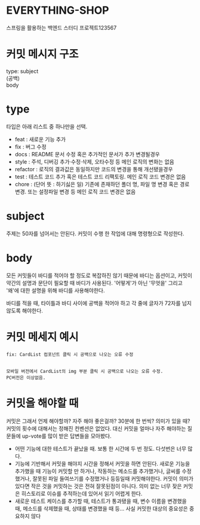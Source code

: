 # EVERYTHING-SHOP
스프링을 활용하는 백엔드 스터디 프로젝트123567

# 커밋 메시지 구조
type: subject   
(공백)   
body

# type

타입은 아래 리스트 중 하나만을 선택.
* feat : 새로운 기능 추가
* fix : 버그 수정
* docs : README 문서 수정 혹은 추가적인 문서가 추가 변경될경우
* style : 주석, 디버깅 추가·수정·삭제, 오타수정 등 메인 로직의 변화는 없음
* refactor : 로직의 결과값은 동일하지만 코드의 변경을 통해 개선됐을경우
* test : 테스트 코드 추가 혹은 테스트 코드 리팩토링. 메인 로직 코드 변경은 없음
* chore : (단어 뜻 : 하기싫은 일) 기존에 존재하던 폴더 명, 파일 명 변경 혹은 경로 변경. 또는 설정파일 변경 등 메인 로직 코드 변경은 없음 

# subject

주제는 50자를 넘어서는 안된다.
커밋이 수행 한 작업에 대해 명령형으로 작성한다. 

# body
 
모든 커밋들이 바디를 적어야 할 정도로 복잡하진 않기 때문에 바디는 옵션이고, 커밋이 약간의 설명과 문단이 필요할 때 바디가 사용된다. 
'어떻게'가 아닌 '무엇을' 그리고 '왜'에 대한 설명을 위해 바디를 사용해야한다.

바디를 적을 때, 타이틀과 바디 사이에 공백을 적어야 하고 각 줄에 글자가 72자를 넘지 않도록 해야한다.

# 커밋 메세지 예시
 
```
fix: CardList 컴포넌트 클릭 시 공백으로 나오는 오류 수정


모바일 버전에서 CardList의 img 부분 클릭 시 공백으로 나오는 오류 수정.
PC버전은 이상없음.
```

# 커밋을 해야할 때
 
커밋은 그래서 언제 해야할까? 자주 해야 좋은걸까?
30분에 한 번씩? 의미가 있을 때?
커밋의 횟수에 대해서는 정해진 컨벤션은 없었다.
대신 커밋을 얼마나 자주 해야하는 질문들에 up-vote를 많이 받은 답변들을 모아봤다.

* 어떤 기능에 대한 테스트가 끝났을 때. 보통 한 시간에 두 번 정도. 다섯번은 너무 많다.
* 기능에 기반해서 커밋을 해야지 시간을 정해서 커밋을 하면 안된다. 새로운 기능을 추가했을 때 기능이 커밋할 만 하거나, 작동하는 메소드를 추가했거나, 글씨를 수정했거나, 잘못된 파일 들여쓰기를 수정했거나 등등일때 커밋해야한다. 커밋이 의미가 있다면 작은 것을 커밋하는 것은 전혀 잘못된점이 아니다. 의미 없는 너무 잦은 커밋은 히스토리로 이슈를 추적하는데 있어서 읽기 어렵게 한다.
* 새로운 테스트 케이스를 추가할 때, 테스트가 통과됐을 때, 변수 이름을 변경했을 때, 메소드를 삭제했을 때, 상태를 변경했을 때 등... 사실 커밋한 대상의 중요성은 중요하지 않다
